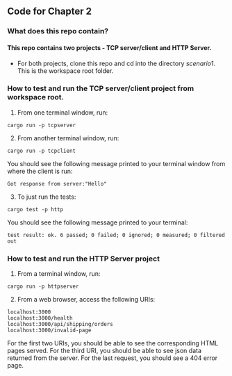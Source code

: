 ## Code for Chapter 2

### What does this repo contain?

#### This repo contains two projects - TCP server/client and HTTP Server.

- For both projects, clone this repo and cd into the directory _scenario1_. This is the workspace root folder.

### How to test and run the TCP server/client project from workspace root.

1. From one terminal window, run:

```
cargo run -p tcpserver
```

2. From another terminal window, run:

```
cargo run -p tcpclient
```

You should see the following message printed to your terminal window from where the client is run:

```
Got response from server:"Hello"
```

3. To just run the tests:

```
cargo test -p http
```

You should see the following message printed to your terminal:

```
test result: ok. 6 passed; 0 failed; 0 ignored; 0 measured; 0 filtered out
```

### How to test and run the HTTP Server project

1. From a terminal window, run:

```
cargo run -p httpserver
```

2. From a web browser, access the following URIs:

```
localhost:3000
localhost:3000/health
localhost:3000/api/shipping/orders
localhost:3000/invalid-page
```

For the first two URIs, you should be able to see the corresponding HTML pages served.
For the third URI, you should be able to see json data returned from the server.
For the last request, you should see a 404 error page.
